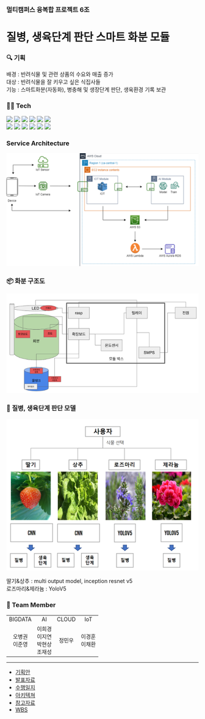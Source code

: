 <h3>멀티캠퍼스 융복합 프로젝트 6조</h3>
<h1>질병, 생육단계 판단 스마트 화분 모듈</h1>

### :mag: **기획**  
배경 : 
반려식물 및 관련 상품의 수요와 매출 증가   
대상 :
반려식물을 잘 키우고 싶은 식집사들  
기능 :
스마트화분(자동화), 병충해 및 생장단계 판단,
생육환경 기록 보관  


### :technologist: **Tech**  
<div>
<img src="https://img.shields.io/badge/RDS-527FFF?style=flat&logo=Amazon RDS&logoColor=white">
<img src="https://img.shields.io/badge/Lambda-FF9900?style=flat&logo=AWSLambda&logoColor=white">
<img src="https://img.shields.io/badge/S3-569A13?style=flat&logo=Amazon S3&logoColor=white">
<img src="https://img.shields.io/badge/Raspberry Pi-A22846?style=flat&logo=Raspberry Pi&logoColor=white">
<img src="https://img.shields.io/badge/Arduino-00979D?style=flat&logo=Arduino&logoColor=white">
<img src="https://img.shields.io/badge/Mosquitto-3C5280?style=flat&logo=Eclipse Mosquitto&logoColor=white"><br>
<img src="https://img.shields.io/badge/Python-3776AB?style=flat&logo=Python&logoColor=white">
<img src="https://img.shields.io/badge/R-276DC3?style=flat&logo=R&logoColor=white">
<img src="https://img.shields.io/badge/TensorFlow-FF6F00?style=flat&logo=TensorFlow&logoColor=white">
<img src="https://img.shields.io/badge/PyTorch-EE4C2C?style=flat&logo=PyTorch&logoColor=white">
<img src="https://img.shields.io/badge/Android-3DDC84?style=flat&logo=Android&logoColor=white">
<img src="https://img.shields.io/badge/Flask-000000?style=flat&logo=Flask&logoColor=white">
</div>


### **Service Architecture**
<img src='./src/architecture.png'>

### :package: **화분 구조도**
<img src="./src/pot.png">

### :rocket: **질병, 생육단계 판단 모델**
<img src="./src/model.png">

딸기&상추 : multi output model, inception resnet v5    
로즈마리&제라늄 : YoloV5  

### :busts_in_silhouette: Team Member
<table style="text-align: center;">
 <tr>
  <td>BIGDATA</td>
  <td>AI</td>
  <td>CLOUD</td>
  <td>IoT</td>
 </tr>
 <tr>
<td>오병권<br>이준영</td>
<td>이희경<br>
    이지연<br>
    박현상<br>
     조재성<br></td>
<td>정민우</td>
<td>이경훈<br>이채환</td>
 </tr>
</table>


---
- [기획안](https://docs.google.com/document/d/13RwllnkEg-1lDlXhFnggXsii04QX7ZwL/edit)
- [발표자료](https://drive.google.com/drive/u/0/folders/16c9qIBA_35K5xlysDiCqXnJXjSKqKTHJ?lfhs=2)
- [수행일지](https://drive.google.com/drive/u/0/folders/1ALXE64ULPDJGkL54ilDH0NqmET6CPOJm?lfhs=2)
- [아키텍쳐](https://drive.google.com/drive/u/0/folders/1Dp07hoedp3BjsDCKrko83T102GfunTp6?lfhs=2)
- [참고자료](https://drive.google.com/drive/u/0/folders/1QuqC4tK8CgNL1tUE-vD7sEY8opHZlkkx?lfhs=2)
- [WBS](https://docs.google.com/spreadsheets/d/1TBv9vK4I84vU_pYhTZf42qAZG9I6j2U7/edit?rtpof=true)
<!-- [소스코드](https://drive.google.com/drive/u/0/folders/1MN6rRawpJmiLRsWjcs4LNaZlBtGrE7Ta?lfhs=2)-->
